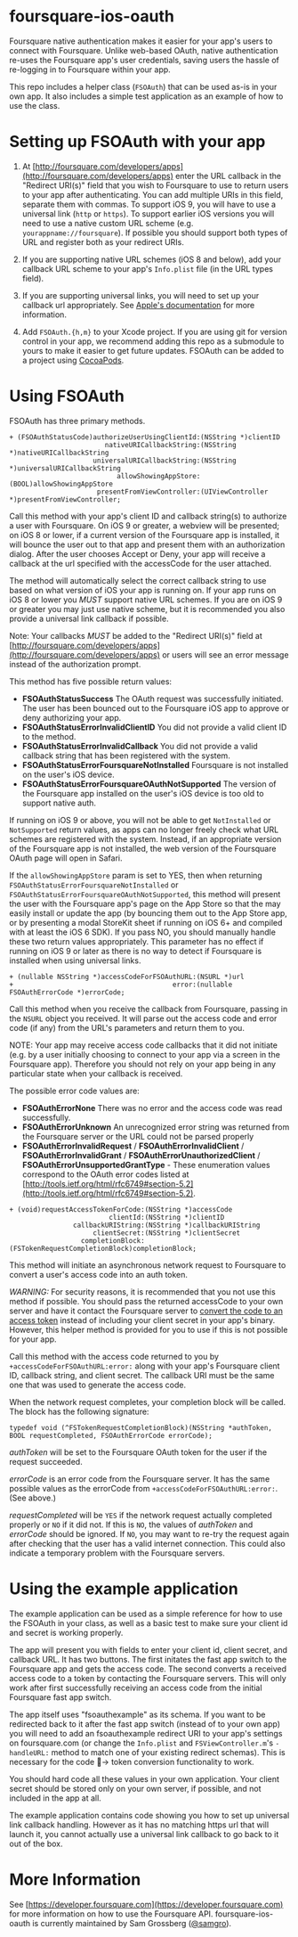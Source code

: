 foursquare-ios-oauth
====================

Foursquare native authentication makes it easier for your app's users to connect with Foursquare. Unlike web-based OAuth, native authentication re-uses the Foursquare app's user credentials, saving users the hassle of re-logging in to Foursquare within your app.

This repo includes a helper class (`FSOAuth`) that can be used as-is in your own app. It also includes a simple test application as an example of how to use the class.


Setting up FSOAuth with your app
=================================

1. At [http://foursquare.com/developers/apps](http://foursquare.com/developers/apps) enter the URL callback in the "Redirect URI(s)" field that you wish to Foursquare to use to return users to your app after authenticating. You can add multiple URIs in this field, separate them with commas. To support iOS 9, you will have to use a universal link (`http` or `https`). To support earlier iOS versions you will need to use a native custom URL scheme (e.g. `yourappname://foursquare`). If possible you should support both types of URL and register both as your redirect URIs.

2. If you are supporting native URL schemes (iOS 8 and below), add your callback URL scheme to your app's `Info.plist` file (in the URL types field).

3. If you are supporting universal links, you will need to set up your callback url appropriately. See [Apple's documentation](https://developer.apple.com/library/prerelease/ios/documentation/General/Conceptual/AppSearch/UniversalLinks.html#//apple_ref/doc/uid/TP40016308-CH12) for more information.

3. Add `FSOAuth.{h,m}` to your Xcode project. If you are using git for version control in your app, we recommend adding this repo as a submodule to yours to make it easier to get future updates. FSOAuth can be added to a project using [CocoaPods](https://github.com/cocoapods/cocoapods).


Using FSOAuth
=============

FSOAuth has three primary methods.

```objc
+ (FSOAuthStatusCode)authorizeUserUsingClientId:(NSString *)clientID
                        nativeURICallbackString:(NSString *)nativeURICallbackString
                     universalURICallbackString:(NSString *)universalURICallbackString
                           allowShowingAppStore:(BOOL)allowShowingAppStore
                      presentFromViewController:(UIViewController *)presentFromViewController;
```
Call this method with your app's client ID and callback string(s) to authorize a user with Foursquare. On iOS 9 or greater, a webview will be presented; on iOS 8 or lower, if a current version of the Foursquare app is installed, it will bounce the user out to that app and present them with an authorization dialog. After the user chooses Accept or Deny, your app will receive a callback at the url specified with the accessCode for the user attached. 

The method will automatically select the correct callback string to use based on what version of iOS your app is running on. If your app runs on iOS 8 or lower you _MUST_ support native URL schemes. If you are on iOS 9 or greater you may just use native scheme, but it is recommended you also provide a universal link callback if possible.

Note: Your callbacks _MUST_ be added to the "Redirect URI(s)" field at [http://foursquare.com/developers/apps](http://foursquare.com/developers/apps) or users will see an error message instead of the authorization prompt.

This method has five possible return values:

* **FSOAuthStatusSuccess** The OAuth request was successfully initiated. The user has been bounced out to the Foursquare iOS app to approve or deny authorizing your app.
* **FSOAuthStatusErrorInvalidClientID** You did not provide a valid client ID to the method.
* **FSOAuthStatusErrorInvalidCallback** You did not provide a valid callback string that has been registered with the system.
* **FSOAuthStatusErrorFoursquareNotInstalled** Foursquare is not installed on the user's iOS device.
* **FSOAuthStatusErrorFoursquareOAuthNotSupported** The version of the Foursquare app installed on the user's iOS device is too old to support native auth. 

If running on iOS 9 or above, you will not be able to get `NotInstalled` or `NotSupported` return values, as apps can no longer freely check what URL schemes are registered with the system. Instead, if an appropriate version of the Foursquare app is not installed, the web version of the Foursquare OAuth page will open in Safari.

If the `allowShowingAppStore` param is set to YES, then when returning `FSOAuthStatusErrorFoursquareNotInstalled` or `FSOAuthStatusErrorFoursquareOAuthNotSupported`, this method will present the user with the Foursquare app's page on the App Store so that the may easily install or update the app (by bouncing them out to the App Store app, or by presenting a modal StoreKit sheet if running on iOS 6+ and compiled with at least the iOS 6 SDK). If you pass NO, you should manually handle these two return values appropriately. This parameter has no effect if running on iOS 9 or later as there is no way to detect if Foursquare is installed when using universal links.

```objc
+ (nullable NSString *)accessCodeForFSOAuthURL:(NSURL *)url 
+                                        error:(nullable FSOAuthErrorCode *)errorCode;
```

Call this method when you receive the callback from Foursquare, passing in the `NSURL` object you received. It will parse out the access code and error code (if any) from the URL's parameters and return them to you.

NOTE: Your app may receive access code callbacks that it did not initiate (e.g. by a user initially choosing to connect to your app via a screen in the Foursquare app). Therefore you should not rely on your app being in any particular state when your callback is received.

The possible error code values are:

* **FSOAuthErrorNone** There was no error and the access code was read successfully.
* **FSOAuthErrorUnknown** An unrecognized error string was returned from the Foursquare server or the URL could not be parsed properly
* **FSOAuthErrorInvalidRequest** / **FSOAuthErrorInvalidClient** / **FSOAuthErrorInvalidGrant** / **FSOAuthErrorUnauthorizedClient** / **FSOAuthErrorUnsupportedGrantType** - These enumeration values correspond to the OAuth error codes listed at [http://tools.ietf.org/html/rfc6749#section-5.2](http://tools.ietf.org/html/rfc6749#section-5.2).

```objc
+ (void)requestAccessTokenForCode:(NSString *)accessCode
                         clientId:(NSString *)clientID
                callbackURIString:(NSString *)callbackURIString
                     clientSecret:(NSString *)clientSecret
                  completionBlock:(FSTokenRequestCompletionBlock)completionBlock;
```

This method will initiate an asynchronous network request to Foursquare to convert a user's access code into an auth token.

*WARNING:* For security reasons, it is recommended that you not use this method if possible. You should pass the returned accessCode to your own server and have it contact the Foursquare server to [convert the code to an access token](https://developer.foursquare.com/overview/auth#code) instead of including your client secret in your app's binary. However, this helper method is provided for you to use if this is not possible for your app.

Call this method with the access code returned to you by `+accessCodeForFSOAuthURL:error:` along with your app's Foursquare client ID, callback string, and client secret. The callback URI must be the same one that was used to generate the access code.

When the network request completes, your completion block will be called. The block has the following signature:

```objc
typedef void (^FSTokenRequestCompletionBlock)(NSString *authToken, BOOL requestCompleted, FSOAuthErrorCode errorCode);
```

_authToken_ will be set to the Foursquare OAuth token for the user if the request succeeded. 

_errorCode_ is an error code from the Foursquare server. It has the same possible values as the errorCode from `+accessCodeForFSOAuthURL:error:`. (See above.)

_requestCompleted_ will be `YES` if the network request actually completed properly or `NO` if it did not. If this is `NO`, the values of _authToken_ and _errorCode_ should be ignored. If `NO`, you may want to re-try the request again after checking that the user has a valid internet connection. This could also indicate a temporary problem with the Foursquare servers.

Using the example application
=============================

The example application can be used as a simple reference for how to use the FSOAuth in your class, as well as a basic test to make sure your client id and secret is working properly.

The app will present you with fields to enter your client id, client secret, and callback URL. It has two buttons. The first initates the fast app switch to the Foursquare app and gets the access code. The second converts a received access code to a token by contacting the Foursquare servers. This will only work after first successfully receiving an access code from the initial Foursquare fast app switch.

The app itself uses "fsoauthexample" as its schema. If you want to be redirected back to it after the fast app switch (instead of to your own app) you will need to add an fsoauthexample redirect URI to your app's settings on foursquare.com (or change the `Info.plist` and `FSViewController.m`'s `-handleURL:` method to match one of your existing redirect schemas). This is necessary for the code → token conversion functionality to work.

You should hard code all these values in your own application. Your client secret should be stored only on your own server, if possible, and not included in the app at all.

The example application contains code showing you how to set up universal link callback handling. However as it has no matching https url that will launch it, you cannot actually use a universal link callback to go back to it out of the box. 

More Information
================
See [https://developer.foursquare.com](https://developer.foursquare.com) for more information on how to use the Foursquare API. foursquare-ios-oauth is currently maintained by Sam Grossberg ([@samgro](https://github.com/samgro)).
